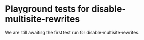 # Playground tests for disable-multisite-rewrites
We are still awaiting the first test run for disable-multisite-rewrites.
